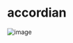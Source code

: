 # accordian

![image](https://user-images.githubusercontent.com/107784718/182864558-ce2df436-7ba7-4f39-acd3-4db6d955e8d9.png)

